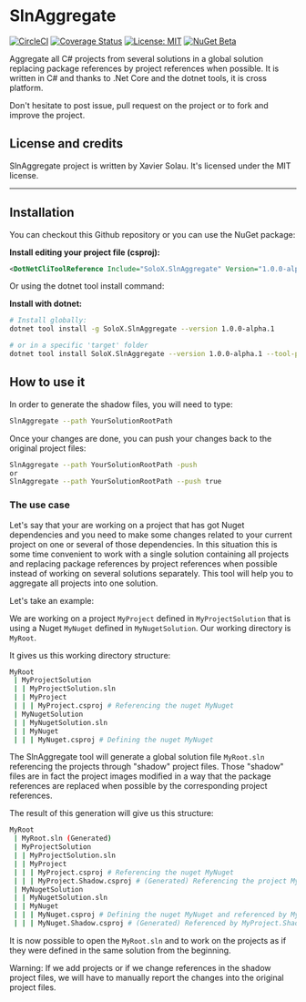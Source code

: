 # SlnAggregate
[![CircleCI](https://circleci.com/gh/xaviersolau/SlnAggregate.svg?style=svg)](https://circleci.com/gh/xaviersolau/SlnAggregate)
[![Coverage Status](https://coveralls.io/repos/github/xaviersolau/SlnAggregate/badge.svg?branch=master)](https://coveralls.io/github/xaviersolau/SlnAggregate?branch=master)
[![License: MIT](https://img.shields.io/badge/License-MIT-blue.svg)](LICENSE)
[![NuGet Beta](https://img.shields.io/nuget/vpre/SoloX.SlnAggregate.svg)](https://www.nuget.org/packages/SoloX.SlnAggregate)

Aggregate all C# projects from several solutions in a global solution replacing package references by
project references when possible. It is written in C# and thanks to .Net Core and the dotnet tools, it is cross platform.

Don't hesitate to post issue, pull request on the project or to fork and improve the project.

## License and credits

SlnAggregate project is written by Xavier Solau. It's licensed under the MIT license.

 * * *

## Installation

You can checkout this Github repository or you can use the NuGet package:

**Install editing your project file (csproj):**
```xml
<DotNetCliToolReference Include="SoloX.SlnAggregate" Version="1.0.0-alpha.1" />
```

Or using the dotnet tool install command:

**Install with dotnet:**
```bash
# Install globally:
dotnet tool install -g SoloX.SlnAggregate --version 1.0.0-alpha.1

# or in a specific 'target' folder
dotnet tool install SoloX.SlnAggregate --version 1.0.0-alpha.1 --tool-path target
```

## How to use it

In order to generate the shadow files, you will need to type:

```bash
SlnAggregate --path YourSolutionRootPath
```

Once your changes are done, you can push your changes back to the original project files:

```bash
SlnAggregate --path YourSolutionRootPath -push
or
SlnAggregate --path YourSolutionRootPath --push true
```

### The use case

Let's say that your are working on a project that has got Nuget dependencies and you need to make
some changes related to your current project on one or several of those dependencies. In this situation 
this is some time convenient to work with a single solution containing all projects and replacing
package references by project references when possible instead of working on several solutions separately.
This tool will help you to aggregate all projects into one solution.

Let's take an example:

We are working on a project `MyProject` defined in `MyProjectSolution` that is using a Nuget `MyNuget` defined in
`MyNugetSolution`. Our working directory is `MyRoot`.

It gives us this working directory structure:

```bash
MyRoot
 | MyProjectSolution
 | | MyProjectSolution.sln
 | | MyProject
 | | | MyProject.csproj # Referencing the nuget MyNuget
 | MyNugetSolution
 | | MyNugetSolution.sln
 | | MyNuget
 | | | MyNuget.csproj # Defining the nuget MyNuget
```

The SlnAggregate tool will generate a global solution file `MyRoot.sln` referencing the projects through "shadow"
project files. Those "shadow" files are in fact the project images modified in a way that the package references
are replaced when possible by the corresponding project references.

The result of this generation will give us this structure:

```bash
MyRoot
 | MyRoot.sln (Generated)
 | MyProjectSolution
 | | MyProjectSolution.sln
 | | MyProject
 | | | MyProject.csproj # Referencing the nuget MyNuget
 | | | MyProject.Shadow.csproj # (Generated) Referencing the project MyNuget.Shadow.csproj
 | MyNugetSolution
 | | MyNugetSolution.sln
 | | MyNuget
 | | | MyNuget.csproj # Defining the nuget MyNuget and referenced by MyProject.csproj
 | | | MyNuget.Shadow.csproj # (Generated) Referenced by MyProject.Shadow.csproj
```

 It is now possible to open the `MyRoot.sln` and to work on the projects as if they were defined in the same solution
 from the beginning.

 Warning: If we add projects or if we change references in the shadow project files, we will have to manually report the changes
 into the original project files.